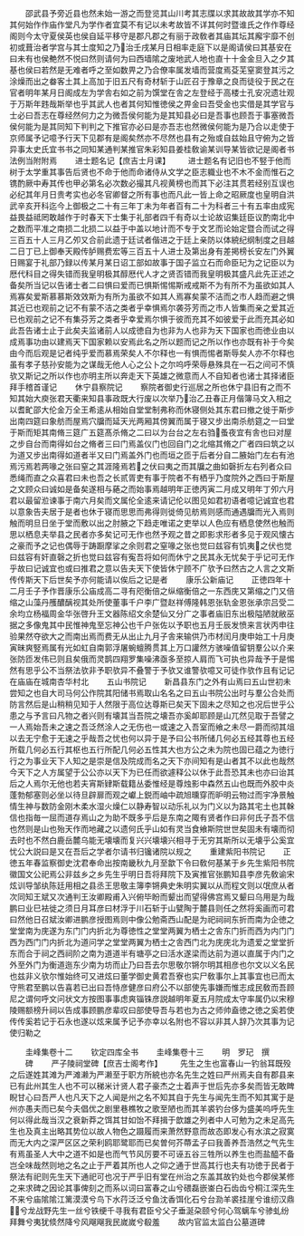 <!-- { "loadSidebar": true } -->
　　邵武县予旁近县也然未始一游之而登览其山川考其志牒以求其故故其学亦不知其何始作作庙作堂凡为学作者宜莫不有记以未考故皆不详其何时暨谁氏之作作尊经阁则今太守夏侯英也侯自延平移守是郡凡郡之有丽于政敎者其庙其坛其廨宇靡不创初或葺治者学宫与其士度知之乃治壬戌某月日相率走庭下以是阁请侯曰其基安在曰未有也侯艴然不悦曰然则请何为曰西墙隂之废地武人地也直十十金金旦入之夕其基也侯曰若然是无难者呼之至如数畀之乃合僚率属发墙而营度焉芟芜窒窦登其污之涂燥而出之畚客土其上高加于旧五尺有奇材斩于山匠召于豫章之良而徒役于民之在官者明年某月日阁成左为学舎右如之前为馔堂在舎之左登经于高楼士孔安况遗壮观于万斯年韪哉斯举也乎其武人也者其何知惟徳侯之畀金曰吾受金也实借是其学官与士必曰吾志在尊经然何力之为微吾侯何能为是其知县必曰是吾事也顾吾于事塞微吾侯何能为是其同知下判判之下推官亦必曰是亦吾志也然微侯何能为是乃合以走使于京师属予记噫予行天下见郡有是阁矣然亦不尽然也县有之殆或自兹始且守俯为之皆异事太史氏宜书书之同知某通判某推官朱彩知县姜桂敎谕某训导某皆欲记是阁者书法例当附附焉
　　进士题名记【庶吉士月课】
　　进士题名有记旧也不竪于他而树于太学重其事告后贤也不命于他而命诸侍从文学之臣志軄业也不木不金而惟石之镌酌厥中寿其传也甲必第名必次数必撮其凡视黄榜也而其下必注其贯若经别互误也必纪其年月日贵考实也必冬官卿督之所有事也而凡此一皆上命之昭厥度也皇明自洪武辛亥开科迄今上御极之二十有三年丁未为年者百有二十为科者三十有五率由成宪益畏益祗罔敢越作于时春天下士集于礼部者四千有奇以士论故诏集廷臣议酌南北中之数而平准之南损二北损二以益于中盖以地计而不专于文艺而论始定暨合而试之得三百五十人三月乙夘又合前此遗于廷试者偕进之于廷上亲防以体綂纪纲制度之目越二日丁已上御奉天殿传胪赐费宏等三百五十人进士及第出身有差掲榜长安左门外翼日赐宴于礼部乃録以传某月某日诏工部如故事于国子监立石而命臣玘为之记臣以为厯代科目之得失错而我皇明极其醇厯代人才之贤否错而我皇明极其盛凡此先正述之备矣所当记以告诸士者二曰惧曰爱而已惧斯惕惕斯戒戒斯不为有所不为虽欲如其人焉寡矣爱斯慕慕斯效效斯为有所为虽欲不如其人焉寡矣蒙不洁而之市人趋而避之惧其近已也观前之记不有蒙不洁之类者乎幸惧焉尔袭芬芳而之市人皆集而亲之爱其近已也观前之记不有集芬芳之类者乎幸爱焉尔惧于彼而充其不如彼爱于此而充其必如此吾告诸士止于此矣夫监诸前人以成徳自为也非为人也非为天下国家也而徳业由以成焉事功由以建焉天下国家赖以安焉此名之所以题而记之所以作也亦既有补于今矣由今而后观是记者纯乎爱而慕焉荣矣人不尔释也一有惧而惕者斯辱矣人亦不尔释也虽有孝子慈孙安能为之谋哉无他人心之公卜之尔呜呼荣辱悬殊具在一石之间可不慎欤又斯记之所以作也亦明主所以奔走天下英雄之微意而人不自知者也诸士其择诸臣拜手稽首谨记
　　休宁县察院记
　　察院者御史行巡居之所也休宁县旧有之而不知其始大庾张君天衢来知县事政既大行废以次举乃治乙丑春正月偕簿马文入相之以耆甿邵大伦金万全王希逺从相始自堂堂制弗称而休寝侧处其东君曰撤之徙于斯步出南四筵曰象舫而屋焉穴牖而延天光两厢其傍翼而属于寝又步出南杀舫筵之一曰堂于斯而矩其南脩三筵广五筵髙杀脩之二曰以为台台之左右驺蚤夜宜有舎也曰对屋之步自台而南得如台之脩者三曰门焉盖仪门也回自门之北缩其脩之广者四曰筑之以为道又步出南得如道者半又曰门焉盖外门也而垣之匝于后者分自二腋始门左右有池焉污焉若两喙之张曰窒之其涯隆焉若之伏曰夷之而其牖之曲如磬折左右列者众曰悉绳而直之众喜君曰未也吾之长贰胥吏有事于院者不有栖乎乃度院外之西曰于斯屋之文顾众曰诚如是备矣遂相与蕝之而始事焉越明年正徳丙寅二月成又明年丁夘六月君以最留涖谏事于南六月矣而文属伦全逺来请记伦以图见如君初语者噫记诚宜也君以意象告夫居于是者也休于寝而思思而弗得则徙倚见舫焉则感而通遇牖而光入焉则触而明旦日坐于堂而敷以出之肘腋之下趋走唯诺之吏举以人色应有栖息使然也触而思以栖息夫举县之民者亦多矣记可无作也然予观之昔之即影求形者多见于观风懐古之豪而予之记也偶辱于踌蹰摩挲之余则君之窒喙之张也觉曰兹容有饥夷之伏也觉曰兹容有奸直磬之折也觉曰兹容有寃吾将如何而休宁之民其永无忧矣于乎记可无作乎故曰记诚宜也或曰推君之意以告夫天下使皆休宁顾不广欤予曰然古之人言之文斯传传斯天下后世矣予亦何能请以俟后之记是者
　　康乐公新庙记
　　正徳四年十二月壬子予作晋康乐公庙成高二寻有咫衡倍之纵缩衡倍之一东西庑又第缩之门又倍缩之山藻丹雘醲醨视其处所使董事千户李广暨赵祥傅隆韩恩张轨金恩张承宗吕受二余均立杨福周金华张啓升王文器陈绍文余楚仙又分广之事者庙旧东出极隘陋就敝巫据之多像鬼其中民惟神鬼至忘神公也千户张佐以予职也五月壬辰发愤来言状丙申往验果然夺欲大之而南出焉而费无从出止九月子舎来输供乃市材闰月庚申始工十月庚寅昧爽竪焉属有光如虹自南郭浮屠蜿蟺腾贯其上万口讙然方骇噪值留钥羣公以介来张防匝发伟已则且矣俄而灵鹊四翔罗集噪沸亟多至掠人肩而飞可执也异哉予于是惕然有思乎公不当祭法欤非予职欤异不叠警于予欤又谁警欤噫又可徒作欤作且有记记在庙庙在城南杏华村北
　　五山书院记
　　新昌县东门之外有山焉曰五山世初未尝知之也自大司马何公作院其阳储书焉取山名名之曰五山书院公出时与羣公合处而防言然后是山稍稍见知于人然限于高位达尊斯已矣天下固未之尽知之也况后世乎公患之与予言曰凡物之者兴则有壊其当吾院之壊吾亦奚卹耶顾是山兀然见取于吾譬之一人焉始吾未之速之吾泛然涂人之无伤也一或速之入吾室而飨之未尽一爵而彻其俎以去无宁愈于无速之乎哉吾之忧也何以异于是予曰公书所储几何必五经其尊也五经所载几何必五行其枢也五行所配几何必五性其大也方公之未为院也固已蕴之为徳行行之为事业天下人知之是崇是信及院成而名之天下亦间知有是山者其不以此也哉然今天下之人方属望于公公亦以天下为已任而欲遽释公以休于此吾恐其未也亦曰诒其后之人焉尔无他也若夫宵斯肄斯载籍丛委惟经是尊烛影中森然五山也既而外胶中炎蓬勃郁塞则必坐以待旦辟扉而观之巘上鋭而岫中疏旭曛穿而昈明云物过而宇净景触情生神与数防金刚木柔水湿火燥仁以静寿智以动乐礼以为门义以为路其宅土也其榦信也指毎一屈而道存焉山之为助不既多乎后是东南之陬有贤者作曰非何氏子吾不信也然则是山也殆天作而地藏之以遗何氏乎山如有灵当食飨斯院世世矣固未有壊而彻去时也不然白鹿岳麓乌能无壊壊而复兴兴壊壊兴相寻于无穷其斯所以无壊乎公奚宜忧公大説曰是又在吾后之学者尔请书归镵诸院以规之
　　重建紫阳书院记
　　正徳五年春监察御史沈君奉命出按南畿秋九月至歙下令曰敎何基某于乡先生紫阳书院徽国文公祀焉公非兹乡之乡先生乎明日吾将拜院下及寅推官张鹏知县李彦先敎谕宋炫训导邹纨陈廷用相之县丞王思敬主簿李锵典史朱明实翼以从而程文则以氓庶从者次同知王斌又次通判王汝卿殿甫入兴俯毕盼而颦出而望得佛宫焉又颦曰乌用是为哉鹏曰业巳袪徙之须日月耳彦曰材浮于川石斩于山甓陶于麓县则任之然将奚画而可君曰然他日召斌汝卿进鹏彦授图焉则中像公勉斋西山配是为祀祠祠东折而南为企徳之堂堂南为庑遂为东门门内折北为尊徳性之堂堂两翼为栖士之舎东门折而西为内门门西为西门门内折北为道问学之堂堂两翼为栖士之舎西门北为庑庑北为遗爱之堂堂折东而合于祠之西祠阶之南为道道半有塘亭之曰活水遂梁而达前为道以直属于内门之外至外门为衡道迤东少南为坊而止乃曰吾去尔思敬尔锵尔明其相彦也尔文以义名民也兹非义欤尔惟始终可又进炫曰董学御史黄君吾寮也实尸敎事尔上其事宜也已而太守熊君至鹏以告喜若已出曰吾恃彦健彦曰府公不以部使先事嫌而惟志成民敎而吾顾尼之谓何呼文问状文方按图事事虑爽锱铢彦説越明年夏五月院成太守率属仍以宋穆陵赐额榜升祠以告成事顾鹏彦辈叹曰部使导吾与若也为古之师帅盍徳之徳之奚若使传传奚若记于石永也遂以炫来属予记予亦幸以名附也不容以非其人辞乃次其事为记使归勒之











　　圭峰集卷十二
　　钦定四库全书
　　圭峰集卷十三
　　明　罗玘　撰
　　碑
　　严子陵祠堂碑【庶吉士阁考作】
　　先生之生也富春山一钓翁耳既殁之后遂姓其滩为严滩濑为严濑至于职方所綂也亦名先生之姓曰严州焉夫自有郡县来已有此州其生人也不可以稊米计贤人君子豪杰之士着声于世后先亦多矣而皆无敢睥睨甘心曰吾严人也凡天下之人闻是州之名不知其自于先生与闻先生而不知其寓于是州亦愚夫而已矣今夫倡优之剧里巷樵牧之歌至陋也而其羊裘钓台侈为盛美呜呼先生何以得此哉当汉之衰新莽之饵其甘如饴不拜揖于歆雄之列者中人可勉为之未足高先生也及真主出略其势位以故人物色之蹑履而来萧然野意而故态即发心有水滨之寂寞而无大内之深严区区之荣利鸥耶鹭耶而已矣曽何芥蔕孟子曰我善养吾浩然之气先生有焉虽圣人大中之道不如是也而气节风厉要不可诬五谷三牲所以养生也而盐醯不备岂全味哉然则地之名之止于严着其所也人之仰之通于世高其行也夫有功徳于民者于祭法有祀则先生天下通祀可也况于严乎旧有堂在州治之东盖其故钓处也今郡侯某修之来求碑之因论其事俾刻之而系以词曰富春之山兮碨磊嵌崟白石齿齿兮桐江深先生不来兮庙隂隂江篱漠漠兮鸟下水荇泛泛兮鱼沈香饵化石兮台泐羊裘挂崖兮谁纫汉鼎兮龙战野先生一丝兮铁绠千寻我有君臣兮父子垂涎朶颐兮何心驾螭车兮骖虬纷拜舞兮夷犹倐然降兮风飗飗我民嵗嵗兮殽羞
　　故内官监太监白公墓道碑
